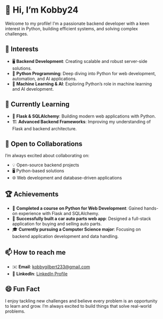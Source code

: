 
# 👋 Hi, I’m **Kobby24**

Welcome to my profile! I'm a passionate backend developer with a keen interest in Python, building efficient systems, and solving complex challenges.

## 👀 Interests
- 🖥️ **Backend Development**: Creating scalable and robust server-side solutions.
- 🐍 **Python Programming**: Deep diving into Python for web development, automation, and AI applications.
- 🤖 **Machine Learning & AI**: Exploring Python’s role in machine learning and AI development.

## 🌱 Currently Learning
- 🚀 **Flask & SQLAlchemy**: Building modern web applications with Python.
- 🏗️ **Advanced Backend Frameworks**: Improving my understanding of Flask and backend architecture.

## 💞️ Open to Collaborations
I’m always excited about collaborating on:
- 💡 Open-source backend projects
- 🖥️ Python-based solutions
- 🌐 Web development and database-driven applications

## 🏆 Achievements
- 🥇 **Completed a course on Python for Web Development**: Gained hands-on experience with Flask and SQLAlchemy.
- 🏅 **Successfully built a car auto parts web app**: Designed a full-stack application for buying and selling auto parts.
- 🎓 **Currently pursuing a Computer Science major**: Focusing on backend application development and data handling.

## 📫 How to reach me
- ✉️ **Email**: [kobbygilbert233@gmail.com](mailto:kobbygilbert233@gmail.com)
- 🔗 **LinkedIn**: [LinkedIn Profile](#)

## 😄 Fun Fact
I enjoy tackling new challenges and believe every problem is an opportunity to learn and grow. I’m always excited to build things that solve real-world problems.
